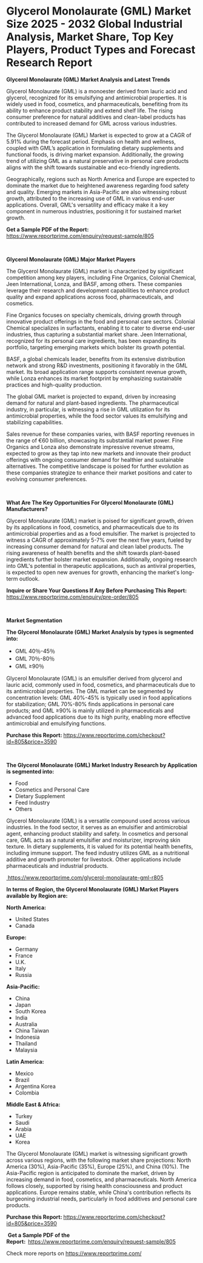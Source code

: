 <p><h1>Glycerol Monolaurate (GML) Market Size 2025 - 2032 Global Industrial Analysis, Market Share, Top Key Players, Product Types and Forecast Research Report</h1></p><p><strong>Glycerol Monolaurate (GML) Market Analysis and Latest Trends</strong></p>
<p><p>Glycerol Monolaurate (GML) is a monoester derived from lauric acid and glycerol, recognized for its emulsifying and antimicrobial properties. It is widely used in food, cosmetics, and pharmaceuticals, benefiting from its ability to enhance product stability and extend shelf life. The rising consumer preference for natural additives and clean-label products has contributed to increased demand for GML across various industries.</p><p>The Glycerol Monolaurate (GML) Market is expected to grow at a CAGR of 5.91% during the forecast period. Emphasis on health and wellness, coupled with GML’s application in formulating dietary supplements and functional foods, is driving market expansion. Additionally, the growing trend of utilizing GML as a natural preservative in personal care products aligns with the shift towards sustainable and eco-friendly ingredients.</p><p>Geographically, regions such as North America and Europe are expected to dominate the market due to heightened awareness regarding food safety and quality. Emerging markets in Asia-Pacific are also witnessing robust growth, attributed to the increasing use of GML in various end-user applications. Overall, GML's versatility and efficacy make it a key component in numerous industries, positioning it for sustained market growth.</p></p>
<p><strong>Get a Sample PDF of the Report:&nbsp;</strong> <a href="https://www.reportprime.com/enquiry/request-sample/805?utm_campaign=2951&utm_medium=2&utm_source=Github&utm_content=ia&utm_term=18032025&utm_id=glycerol-monolaurate-gml">https://www.reportprime.com/enquiry/request-sample/805</a></p>
<p>&nbsp;</p>
<p><strong>Glycerol Monolaurate (GML) Major Market Players</strong></p>
<p><p>The Glycerol Monolaurate (GML) market is characterized by significant competition among key players, including Fine Organics, Colonial Chemical, Jeen International, Lonza, and BASF, among others. These companies leverage their research and development capabilities to enhance product quality and expand applications across food, pharmaceuticals, and cosmetics.</p><p>Fine Organics focuses on specialty chemicals, driving growth through innovative product offerings in the food and personal care sectors. Colonial Chemical specializes in surfactants, enabling it to cater to diverse end-user industries, thus capturing a substantial market share. Jeen International, recognized for its personal care ingredients, has been expanding its portfolio, targeting emerging markets which bolster its growth potential.</p><p>BASF, a global chemicals leader, benefits from its extensive distribution network and strong R&D investments, positioning it favorably in the GML market. Its broad application range supports consistent revenue growth, while Lonza enhances its market footprint by emphasizing sustainable practices and high-quality production.</p><p>The global GML market is projected to expand, driven by increasing demand for natural and plant-based ingredients. The pharmaceutical industry, in particular, is witnessing a rise in GML utilization for its antimicrobial properties, while the food sector values its emulsifying and stabilizing capabilities.</p><p>Sales revenue for these companies varies, with BASF reporting revenues in the range of €60 billion, showcasing its substantial market power. Fine Organics and Lonza also demonstrate impressive revenue streams, expected to grow as they tap into new markets and innovate their product offerings with ongoing consumer demand for healthier and sustainable alternatives. The competitive landscape is poised for further evolution as these companies strategize to enhance their market positions and cater to evolving consumer preferences.</p></p>
<p>&nbsp;</p>
<p><strong>What Are The Key Opportunities For Glycerol Monolaurate (GML) Manufacturers?</strong></p>
<p><p>Glycerol Monolaurate (GML) market is poised for significant growth, driven by its applications in food, cosmetics, and pharmaceuticals due to its antimicrobial properties and as a food emulsifier. The market is projected to witness a CAGR of approximately 5-7% over the next five years, fueled by increasing consumer demand for natural and clean label products. The rising awareness of health benefits and the shift towards plant-based ingredients further bolster market expansion. Additionally, ongoing research into GML's potential in therapeutic applications, such as antiviral properties, is expected to open new avenues for growth, enhancing the market's long-term outlook.</p></p>
<p><strong>Inquire or Share Your Questions If Any Before Purchasing This Report:</strong> <a href="https://www.reportprime.com/enquiry/pre-order/805?utm_campaign=2951&utm_medium=2&utm_source=Github&utm_content=ia&utm_term=18032025&utm_id=glycerol-monolaurate-gml">https://www.reportprime.com/enquiry/pre-order/805</a></p>
<p>&nbsp;</p>
<p><strong>Market Segmentation</strong></p>
<p><strong>The Glycerol Monolaurate (GML) Market Analysis by types is segmented into:</strong></p>
<p><ul><li>GML 40％-45％</li><li>GML 70％-80％</li><li>GML ≥90％</li></ul></p>
<p><p>Glycerol Monolaurate (GML) is an emulsifier derived from glycerol and lauric acid, commonly used in food, cosmetics, and pharmaceuticals due to its antimicrobial properties. The GML market can be segmented by concentration levels: GML 40%-45% is typically used in food applications for stabilization; GML 70%-80% finds applications in personal care products; and GML ≥90% is mainly utilized in pharmaceuticals and advanced food applications due to its high purity, enabling more effective antimicrobial and emulsifying functions.</p></p>
<p><strong>Purchase this Report:&nbsp;</strong><a href="https://www.reportprime.com/checkout?id=805&price=3590&utm_campaign=2951&utm_medium=2&utm_source=Github&utm_content=ia&utm_term=18032025&utm_id=glycerol-monolaurate-gml">https://www.reportprime.com/checkout?id=805&price=3590</a></p>
<p>&nbsp;</p>
<p><strong>The Glycerol Monolaurate (GML) Market Industry Research by Application is segmented into:</strong></p>
<p><ul><li>Food</li><li>Cosmetics and Personal Care</li><li>Dietary Supplement</li><li>Feed Industry</li><li>Others</li></ul></p>
<p><p>Glycerol Monolaurate (GML) is a versatile compound used across various industries. In the food sector, it serves as an emulsifier and antimicrobial agent, enhancing product stability and safety. In cosmetics and personal care, GML acts as a natural emulsifier and moisturizer, improving skin texture. In dietary supplements, it is valued for its potential health benefits, including immune support. The feed industry utilizes GML as a nutritional additive and growth promoter for livestock. Other applications include pharmaceuticals and industrial products.</p></p>
<p><a href="https://www.reportprime.com/glycerol-monolaurate-gml-r805?utm_campaign=2951&utm_medium=2&utm_source=Github&utm_content=ia&utm_term=18032025&utm_id=glycerol-monolaurate-gml">&nbsp;https://www.reportprime.com/glycerol-monolaurate-gml-r805</a></p>
<p><strong>In terms of Region, the Glycerol Monolaurate (GML) Market Players available by Region are:</strong></p>
<p>
    <p> <strong> North America: </strong>
        <ul>
            <li>United States</li>
            <li>Canada</li>
        </ul>
        </p> 
    <p> <strong> Europe: </strong>
        <ul>
            <li>Germany</li>
            <li>France</li>
            <li>U.K.</li>
            <li>Italy</li>
            <li>Russia</li>
        </ul>
        </p> 
    <p> <strong> Asia-Pacific: </strong>
        <ul>
            <li>China</li>
            <li>Japan</li>
            <li>South Korea</li>
            <li>India</li>
            <li>Australia</li>
            <li>China Taiwan</li>
            <li>Indonesia</li>
            <li>Thailand</li>
            <li>Malaysia</li>
        </ul>
        </p> 
    <p> <strong> Latin America: </strong>
        <ul>
            <li>Mexico</li>
            <li>Brazil</li>
            <li>Argentina Korea</li>
            <li>Colombia</li>
        </ul>
        </p> 
    <p> <strong> Middle East & Africa: </strong>
        <ul>
            <li>Turkey</li>
            <li>Saudi</li>
            <li>Arabia</li>
            <li>UAE</li>
            <li>Korea</li>
        </ul>
    </p>
    </p>
<p><p>The Glycerol Monolaurate (GML) market is witnessing significant growth across various regions, with the following market share projections: North America (30%), Asia-Pacific (35%), Europe (25%), and China (10%). The Asia-Pacific region is anticipated to dominate the market, driven by increasing demand in food, cosmetics, and pharmaceuticals. North America follows closely, supported by rising health consciousness and product applications. Europe remains stable, while China's contribution reflects its burgeoning industrial needs, particularly in food additives and personal care products.</p></p>
<p><strong>Purchase this Report: </strong><a href="https://www.reportprime.com/checkout?id=805&price=3590&utm_campaign=2951&utm_medium=2&utm_source=Github&utm_content=ia&utm_term=18032025&utm_id=glycerol-monolaurate-gml">https://www.reportprime.com/checkout?id=805&price=3590</a></p>
<p>&nbsp;<strong>Get a Sample PDF of the Report:&nbsp;&nbsp;</strong><a href="https://www.reportprime.com/enquiry/request-sample/805?utm_campaign=2951&utm_medium=2&utm_source=Github&utm_content=ia&utm_term=18032025&utm_id=glycerol-monolaurate-gml">https://www.reportprime.com/enquiry/request-sample/805</a></p>
<p><strong></strong></p>
<p>Check more reports on <a href="https://www.reportprime.com/?utm_campaign=2951&utm_medium=2&utm_source=Github&utm_content=ia&utm_term=18032025&utm_id=glycerol-monolaurate-gml">https://www.reportprime.com/</a></p>